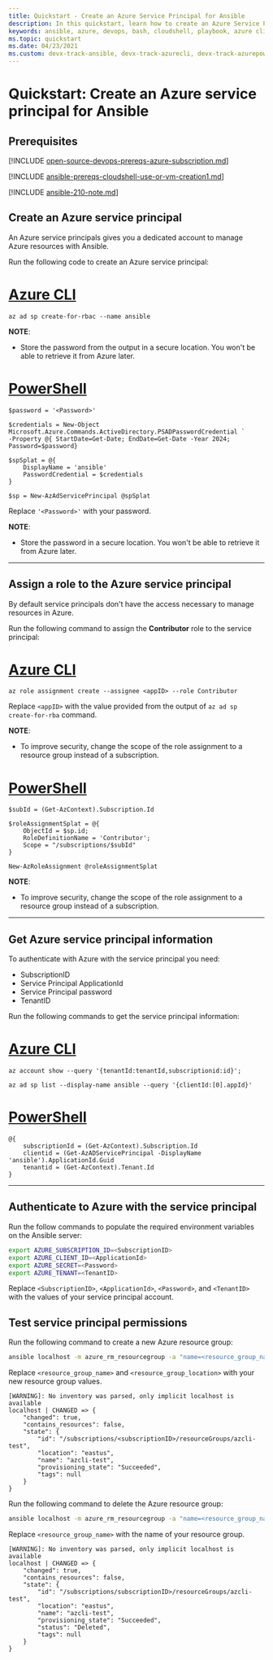 ```yaml
---
title: Quickstart - Create an Azure Service Principal for Ansible
description: In this quickstart, learn how to create an Azure Service Principal to authenticate to Azure.
keywords: ansible, azure, devops, bash, cloudshell, playbook, azure cli, azure powershell, powershell
ms.topic: quickstart
ms.date: 04/23/2021
ms.custom: devx-track-ansible, devx-track-azurecli, devx-track-azurepowershell
---
```


# Quickstart: Create an Azure service principal for Ansible

## Prerequisites

[!INCLUDE [open-source-devops-prereqs-azure-subscription.md](../includes/open-source-devops-prereqs-azure-subscription.md)]

[!INCLUDE [ansible-prereqs-cloudshell-use-or-vm-creation1.md](includes/ansible-prereqs-cloudshell-use-or-vm-creation1.md)]

[!INCLUDE [ansible-210-note.md](includes/ansible-210-note.md)]

## Create an Azure service principal

An Azure service principals gives you a dedicated account to manage Azure resources with Ansible.

Run the following code to create an Azure service principal:

# [Azure CLI](#tab/azure-cli)
```azurecli-interactive
az ad sp create-for-rbac --name ansible
```

**NOTE**:

* Store the password from the output in a secure location. You won't be able to retrieve it from Azure later.

# [PowerShell](#tab/azurepowershell)

```azurepowershell
$password = '<Password>'

$credentials = New-Object Microsoft.Azure.Commands.ActiveDirectory.PSADPasswordCredential `
-Property @{ StartDate=Get-Date; EndDate=Get-Date -Year 2024; Password=$password}

$spSplat = @{
    DisplayName = 'ansible'
    PasswordCredential = $credentials
}

$sp = New-AzAdServicePrincipal @spSplat
```

Replace `'<Password>'` with your password.

**NOTE**:

* Store the password in a secure location. You won't be able to retrieve it from Azure later.

---

## Assign a role to the Azure service principal

By default service principals don't have the access necessary to manage resources in Azure.

Run the following command to assign the **Contributor** role to the service principal:

# [Azure CLI](#tab/azure-cli)
```azurecli-interactive
az role assignment create --assignee <appID> --role Contributor
```

Replace `<appID>` with the value provided from the output of `az ad sp create-for-rba` command.

**NOTE**:

* To improve security, change the scope of the role assignment to a resource group instead of a subscription.

# [PowerShell](#tab/azurepowershell)

```azurepowershell
$subId = (Get-AzContext).Subscription.Id

$roleAssignmentSplat = @{
    ObjectId = $sp.id;
    RoleDefinitionName = 'Contributor';
    Scope = "/subscriptions/$subId"
}

New-AzRoleAssignment @roleAssignmentSplat
```

**NOTE**:

* To improve security, change the scope of the role assignment to a resource group instead of a subscription.

---

## Get Azure service principal information

To authenticate with Azure with the service principal you need:

* SubscriptionID
* Service Principal ApplicationId
* Service Principal password
* TenantID

Run the following commands to get the service principal information:

# [Azure CLI](#tab/azure-cli)
```azurecli-interactive
az account show --query '{tenantId:tenantId,subscriptionid:id}';

az ad sp list --display-name ansible --query '{clientId:[0].appId}'
```
# [PowerShell](#tab/azurepowershell)

```azurepowershell
@{
    subscriptionId = (Get-AzContext).Subscription.Id
    clientid = (Get-AzADServicePrincipal -DisplayName 'ansible').ApplicationId.Guid
    tenantid = (Get-AzContext).Tenant.Id
}
```

---

## Authenticate to Azure with the service principal

Run the follow commands to populate the required environment variables on the Ansible server:

```bash
export AZURE_SUBSCRIPTION_ID=<SubscriptionID>
export AZURE_CLIENT_ID=<ApplicationId>
export AZURE_SECRET=<Password>
export AZURE_TENANT=<TenantID>
```

Replace `<SubscriptionID>`, `<ApplicationId>`, `<Password>`, and `<TenantID>` with the values of your service principal account.

## Test service principal permissions

Run the following command to create a new Azure resource group:

```bash
ansible localhost -m azure_rm_resourcegroup -a "name=<resource_group_name> location=<resource_group_location>"
```

Replace `<resource_group_name>` and `<resource_group_location>` with your new resource group values.

```Output
[WARNING]: No inventory was parsed, only implicit localhost is available
localhost | CHANGED => {
    "changed": true,
    "contains_resources": false,
    "state": {
        "id": "/subscriptions/<subscriptionID>/resourceGroups/azcli-test",
        "location": "eastus",
        "name": "azcli-test",
        "provisioning_state": "Succeeded",
        "tags": null
    }
}
```

Run the following command to delete the Azure resource group:

```bash
ansible localhost -m azure_rm_resourcegroup -a "name=<resource_group_name> state=absent force_delete_nonempty=yes"
```

Replace `<resource_group_name>` with the name of your resource group.

```Output
[WARNING]: No inventory was parsed, only implicit localhost is available
localhost | CHANGED => {
    "changed": true,
    "contains_resources": false,
    "state": {
        "id": "/subscriptions/subscriptionID>/resourceGroups/azcli-test",
        "location": "eastus",
        "name": "azcli-test",
        "provisioning_state": "Succeeded",
        "status": "Deleted",
        "tags": null
    }
}

```
